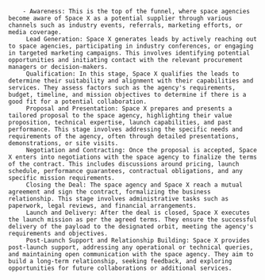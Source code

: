         - Awareness: This is the top of the funnel, where space agencies become aware of Space X as a potential supplier through various channels such as industry events, referrals, marketing efforts, or media coverage.
         Lead Generation: Space X generates leads by actively reaching out to space agencies, participating in industry conferences, or engaging in targeted marketing campaigns. This involves identifying potential opportunities and initiating contact with the relevant procurement managers or decision-makers.
         Qualification: In this stage, Space X qualifies the leads to determine their suitability and alignment with their capabilities and services. They assess factors such as the agency's requirements, budget, timeline, and mission objectives to determine if there is a good fit for a potential collaboration.
         Proposal and Presentation: Space X prepares and presents a tailored proposal to the space agency, highlighting their value proposition, technical expertise, launch capabilities, and past performance. This stage involves addressing the specific needs and requirements of the agency, often through detailed presentations, demonstrations, or site visits.
         Negotiation and Contracting: Once the proposal is accepted, Space X enters into negotiations with the space agency to finalize the terms of the contract. This includes discussions around pricing, launch schedule, performance guarantees, contractual obligations, and any specific mission requirements.
         Closing the Deal: The space agency and Space X reach a mutual agreement and sign the contract, formalizing the business relationship. This stage involves administrative tasks such as paperwork, legal reviews, and financial arrangements.
         Launch and Delivery: After the deal is closed, Space X executes the launch mission as per the agreed terms. They ensure the successful delivery of the payload to the designated orbit, meeting the agency's requirements and objectives.
         Post-Launch Support and Relationship Building: Space X provides post-launch support, addressing any operational or technical queries, and maintaining open communication with the space agency. They aim to build a long-term relationship, seeking feedback, and exploring opportunities for future collaborations or additional services.


